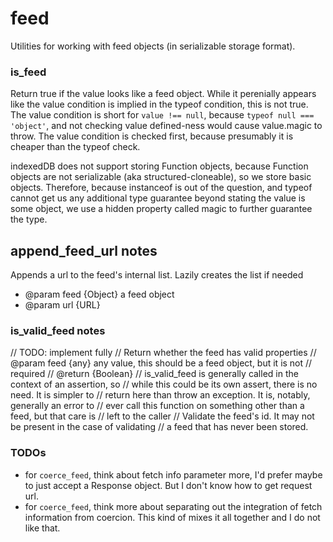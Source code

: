 # feed
Utilities for working with feed objects (in serializable storage format).

### is_feed
Return true if the value looks like a feed object. While it perenially appears like the value condition is implied in the typeof condition, this is not true. The value condition is short for `value !== null`, because `typeof null === 'object'`, and not checking value defined-ness would cause value.magic to throw. The value condition is checked first, because presumably it is cheaper than the typeof check.

indexedDB does not support storing Function objects, because Function objects are not serializable (aka structured-cloneable), so we store basic objects. Therefore, because instanceof is out of the question, and typeof cannot get us any additional type guarantee beyond stating the value is some object, we use a hidden property called magic to further guarantee the type.

## append_feed_url notes
Appends a url to the feed's internal list. Lazily creates the list if needed
* @param feed {Object} a feed object
* @param url {URL}

### is_valid_feed notes
// TODO: implement fully
// Return whether the feed has valid properties
// @param feed {any} any value, this should be a feed object, but it is not
// required
// @return {Boolean}
// is_valid_feed is generally called in the context of an assertion, so
// while this could be its own assert, there is no need. It is simpler to
// return here than throw an exception. It is, notably, generally an error to
// ever call this function on something other than a feed, but that care is
// left to the caller
// Validate the feed's id. It may not be present in the case of validating
// a feed that has never been stored.

### TODOs
* for `coerce_feed`, think about fetch info parameter more, I'd prefer maybe to just accept a Response object. But I don't know how to get request url.
* for `coerce_feed`, think more about separating out the integration of fetch information from coercion. This kind of mixes it all together and I do not like that.
